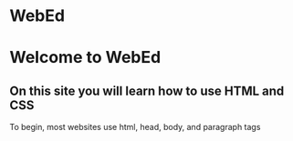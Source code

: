 # WebEd
<html>
  <body>
    <h1>Welcome to WebEd</h1>
    <h2>On this site you will learn how to use HTML and CSS</h2>
    <p>To begin, most websites use html, head, body, and paragraph tags</p>
  </body>
  </html>
 
